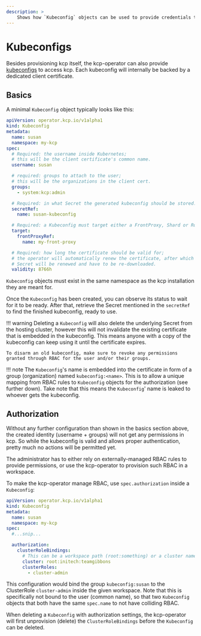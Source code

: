 ```yaml
---
description: >
    Shows how `Kubeconfig` objects can be used to provide credentials to kcp.
---
```


# Kubeconfigs

Besides provisioning kcp itself, the kcp-operator can also provide [kubeconfigs](https://kubernetes.io/docs/concepts/configuration/organize-cluster-access-kubeconfig/) to access kcp. Each kubeconfig will internally be backed by a dedicated client certificate.

## Basics

A minimal `Kubeconfig` object typically looks like this:

```yaml
apiVersion: operator.kcp.io/v1alpha1
kind: Kubeconfig
metadata:
  name: susan
  namespace: my-kcp
spec:
  # Required: the username inside Kubernetes;
  # this will be the client certificate's common name.
  username: susan

  # required: groups to attach to the user;
  # this will be the organizations in the client cert.
  groups:
    - system:kcp:admin

  # Required: in what Secret the generated kubeconfig should be stored.
  secretRef:
    name: susan-kubeconfig

  # Required: a Kubeconfig must target either a FrontProxy, Shard or RootShard.
  target:
    frontProxyRef:
      name: my-front-proxy

  # Required: how long the certificate should be valid for;
  # the operator will automatically renew the certificate, after which the
  # Secret will be renewed and have to be re-downloaded.
  validity: 8766h
```

`Kubeconfig` objects must exist in the same namespace as the kcp installation they are meant for.

Once the `Kubeconfig` has been created, you can observe its status to wait for it to be ready. After that, retrieve the Secret mentioned in the `secretRef` to find the finished kubeconfig, ready to use.

!!! warning
    Deleting a `Kubeconfig` will also delete the underlying Secret from the hosting cluster, however this will not invalidate the existing certificate that is embedded in the kubeconfig. This means anyone with a copy of the kubeconfig can keep using it until the certificate expires.

    To disarm an old kubeconfig, make sure to revoke any permissions granted through RBAC for the user and/or their groups.

!!! note
    The `Kubeconfig`'s name is embedded into the certificate in form of a group (organization) named `kubeconfig:<name>`. This is to allow a unique mapping from RBAC rules to `Kubeconfig` objects for the authorization (see further down). Take note that this means the `Kubeconfig`' name is leaked to whoever gets the kubeconfig.

## Authorization

Without any further configuration than shown in the basics section above, the created identity (username + groups) will not get any permissions in kcp. So while the kubeconfig is valid and allows proper authentication, pretty much no actions will be permitted yet.

The administrator has to either rely on externally-managed RBAC rules to provide permissions, or use the kcp-operator to provision such RBAC in a workspace.

To make the kcp-operator manage RBAC, use `spec.authorization` inside a `Kubeconfig`:

```yaml
apiVersion: operator.kcp.io/v1alpha1
kind: Kubeconfig
metadata:
  name: susan
  namespace: my-kcp
spec:
  #...snip...

  authorization:
    clusterRoleBindings:
      # This can be a workspace path (root:something) or a cluster name (ID).
      cluster: root:initech:teamgibbons
      clusterRoles:
        - cluster-admin
```

This configuration would bind the group `kubeconfig:susan` to the ClusterRole `cluster-admin` inside the given workspace. Note that this is specifically not bound to the user (common name), so that two `Kubeconfig` objects that both have the same `spec.name` to not have colliding RBAC.

When deleting a `Kubeconfig` with authorization settings, the kcp-operator will first unprovision (delete) the `ClusterRoleBindings` before the `Kubeconfig` can be deleted.
